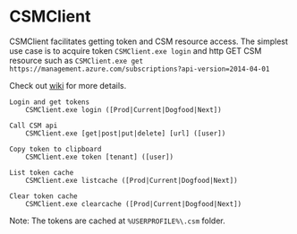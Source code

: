 CSMClient
=========

CSMClient facilitates getting token and CSM resource access.  The simplest use case is to acquire token `CSMClient.exe login` and http GET CSM resource such as `CSMClient.exe get https://management.azure.com/subscriptions?api-version=2014-04-01`

Check out [wiki](https://github.com/suwatch/CSMClient/wiki) for more details.

    Login and get tokens
        CSMClient.exe login ([Prod|Current|Dogfood|Next])
    
    Call CSM api
        CSMClient.exe [get|post|put|delete] [url] ([user])
    
    Copy token to clipboard
        CSMClient.exe token [tenant] ([user])
    
    List token cache
        CSMClient.exe listcache ([Prod|Current|Dogfood|Next])
    
    Clear token cache
        CSMClient.exe clearcache ([Prod|Current|Dogfood|Next])

Note: The tokens are cached at `%USERPROFILE%\.csm` folder.  
